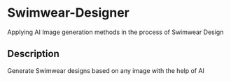 # Swimwear-Designer

Applying AI Image generation methods in the process of Swimwear Design 

## Description

Generate Swimwear designs based on any image with the help of AI
